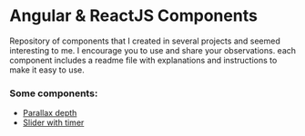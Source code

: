 # Angular & ReactJS Components

Repository of components that I created in several projects and seemed interesting to me. I encourage you to use and share your observations.
each component includes a readme file with explanations and instructions to make it easy to use.

### Some components:
* [Parallax depth](./parallax)
* [Slider with timer](./slider%20with%20timer)
